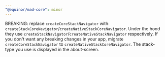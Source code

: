 ```yaml
---
"@equinor/mad-core": minor
---
```


BREAKING: replace `createCoreStackNavigator` with
`createStackCoreNavigator`/`createNativeStackCoreNavigator`. Under the hood they use
`createStackNavigator`/`createNativeStackNavigator` respectively. If you don't want any breaking
changes in your app, migrate `createCoreStackNavigator` to `createNativeStackCoreNavigator`. The
stack-type you use is displayed in the about-screen.
